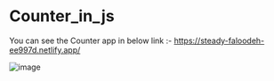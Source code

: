 # Counter_in_js

You can see the Counter app in below link :-
https://steady-faloodeh-ee997d.netlify.app/

![image](https://user-images.githubusercontent.com/80421994/221007567-05424bc7-11cf-4116-bd8b-0e3dc94be195.png)
